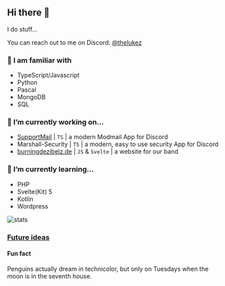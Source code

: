 ## Hi there 👋

I do stuff...

You can reach out to me on Discord: [@thelukez](https://discord.com/users/506893652266844162)


### 🤠 I am familiar with

- TypeScript/Javascript
- Python
- Pascal
- MongoDB
- SQL


### 🔭 I’m currently working on...

- [SupportMail](https://supportmail.dev) | `TS` | a modern Modmail App for Discord
- Marshall-Security | `TS` | a modern, easy to use security App for Discord
- [burningdezibelz.de](https://burningdezibelz.de) | `JS` & `Svelte` | a website for our band


### 🌱 I’m currently learning...

- PHP
- Svelte(Kit) 5
- Kotlin
- Wordpress


![stats](https://github-readme-stats.vercel.app/api?username=The-LukeZ&theme=vue-dark&show_icons=true&hide_border=true&count_private=true)


### [Future ideas][ideas]

[ideas]: /ideas.md

#### Fun fact

Penguins actually dream in technicolor, but only on Tuesdays when the moon is in the seventh house.

